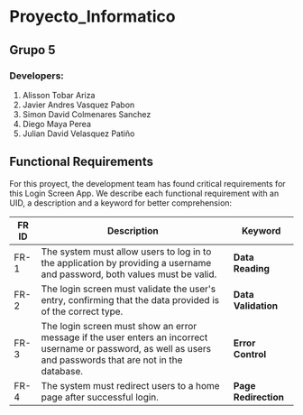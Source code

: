 # Proyecto_Informatico
## Grupo 5
### Developers:
1. Alisson Tobar Ariza
2. Javier Andres Vasquez Pabon
3. Simon David Colmenares Sanchez
4. Diego Maya Perea
5. Julian David Velasquez Patiño
## Functional Requirements
For this proyect, the development team has found critical requirements for this Login Screen App.
We describe each functional requirement with an UID, a description and a keyword for better comprehension:

| FR ID   | Description | Keyword |
| ------------- | ------------- | ------------- |
| FR-1 |  The system must allow users to log in to the application by providing a username and password, both values must be valid. | **Data Reading**  |
| FR-2 | The login screen must validate the user's entry, confirming that the data provided is of the correct type.  | **Data Validation**  |
| FR-3 | The login screen must show an error message if the user enters an incorrect username or password, as well as users and passwords that are not in the database.  | **Error Control** |
| FR-4 | The system must redirect users to a home page after successful login.  | **Page Redirection**  |